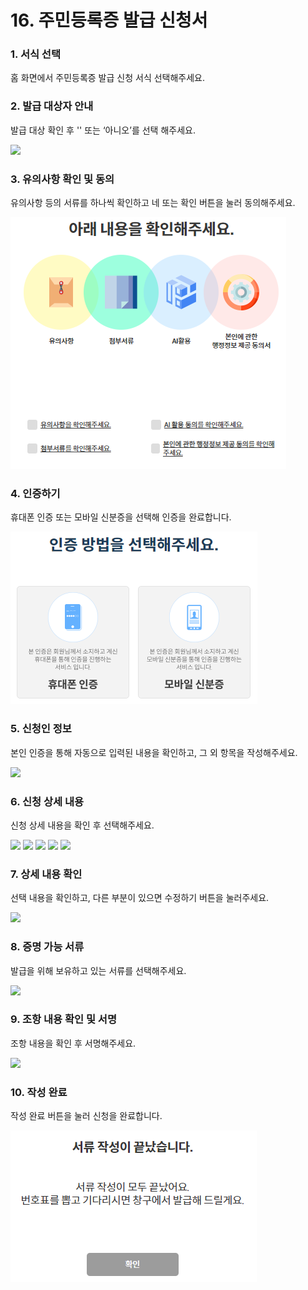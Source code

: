 # 16. 주민등록증 발급 신청서

### 1. 서식 선택

홈 화면에서 주민등록증 발급 신청 서식 선택해주세요.

### 2. 발급 대상자 안내

발급 대상 확인 후 '' 또는 ‘아니오’를 선택 해주세요.

![](<../../.gitbook/assets/16. 주민등록증\_작성자격안내.png>)

### 3. 유의사항 확인 및 동의

유의사항 등의 서류를 하나씩 확인하고 네 또는 확인 버튼을 눌러 동의해주세요.

![](<../../.gitbook/assets/image (1) (1) (1).png>)

### 4. 인증하기

휴대폰 인증 또는 모바일 신분증을 선택해 인증을 완료합니다.

![](<../../.gitbook/assets/image (3).png>)

### 5. 신청인 정보

본인 인증을 통해 자동으로 입력된 내용을 확인하고, 그 외 항목을 작성해주세요.

![](<../../.gitbook/assets/16. 주민등록증\_신청인정보.png>)

### 6.  신청 상세 내용

신청 상세 내용을 확인 후 선택해주세요.

![](<../../.gitbook/assets/16. 주민등록증\_신청상세1.png>) ![](<../../.gitbook/assets/16. 주민등록증\_신청상세2.png>) ![](<../../.gitbook/assets/16. 주민등록증\_신청상세3.png>) ![](<../../.gitbook/assets/16. 주민등록증\_신청상세4.png>) ![](<../../.gitbook/assets/16. 주민등록증\_신청상세5.png>)

### 7. 상세 내용 확인

선택 내용을 확인하고, 다른 부분이 있으면 수정하기 버튼을 눌러주세요.

![](<../../.gitbook/assets/16. 주민등록증\_신청상세확인.png>)

### 8. 증명 가능 서류

발급을 위해 보유하고 있는 서류를 선택해주세요.

![](<../../.gitbook/assets/16. 주민등록증\_증명가능서류.png>)

### 9. 조항 내용 확인 및 서명

조항 내용을 확인 후 서명해주세요.

![](<../../.gitbook/assets/16. 주민등록증\_조항내용.png>)

### 10. 작성 완료

작성 완료 버튼을 눌러 신청을 완료합니다.

![](<../../.gitbook/assets/image (4).png>)
